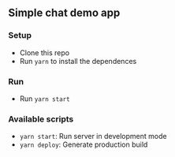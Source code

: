 ## Simple chat demo app

### Setup
- Clone this repo
- Run `yarn` to install the dependences

### Run
- Run `yarn start`

### Available scripts
- `yarn start`: Run server in development mode
- `yarn deploy`: Generate production build

